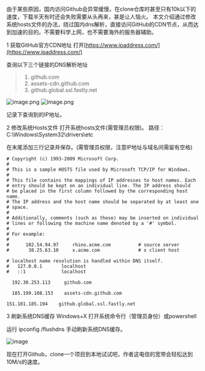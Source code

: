 由于某些原因，国内访问Github会异常缓慢，在clone仓库时甚至只有10k以下的速度，下载半天有时还会失败需要从头再来，甚是让人恼火。
本文介绍通过修改系统hosts文件的办法，绕过国内dns解析，直接访问GitHub的CDN节点，从而达到加速的目的。不需要科学上网，也不需要海外的服务器辅助。

1 获取GitHub官方CDN地址
打开[https://www.ipaddress.com/](https://www.ipaddress.com/)

查询以下三个链接的DNS解析地址

> 1.  github.com
> 2.  assets-cdn.github.com
> 3.  github.global.ssl.fastly.net

![image.png](https://upload-images.jianshu.io/upload_images/14555448-93ff3f183500cce4.png?imageMogr2/auto-orient/strip%7CimageView2/2/w/1240)
![image.png](https://upload-images.jianshu.io/upload_images/14555448-f8fa2ad3642e1130.png?imageMogr2/auto-orient/strip%7CimageView2/2/w/1240)

记录下查询到的IP地址。

2 修改系统Hosts文件
打开系统hosts文件(需管理员权限)。
路径：C:\Windows\System32\drivers\etc

在末尾添加三行记录并保存。(需管理员权限，注意IP地址与域名间需留有空格)

```
# Copyright (c) 1993-2009 Microsoft Corp.
#
# This is a sample HOSTS file used by Microsoft TCP/IP for Windows.
#
# This file contains the mappings of IP addresses to host names. Each
# entry should be kept on an individual line. The IP address should
# be placed in the first column followed by the corresponding host name.
# The IP address and the host name should be separated by at least one
# space.
#
# Additionally, comments (such as these) may be inserted on individual
# lines or following the machine name denoted by a '#' symbol.
#
# For example:
#
#      102.54.94.97     rhino.acme.com          # source server
#       38.25.63.10     x.acme.com              # x client host

# localhost name resolution is handled within DNS itself.
#   127.0.0.1       localhost
#   ::1             localhost

  192.30.253.113     github.com

  185.199.108.153    assets-cdn.github.com

151.101.185.194    github.global.ssl.fastly.net

```

3 刷新系统DNS缓存
Windows+X 打开系统命令行（管理员身份）或powershell

运行 ipconfig /flushdns 手动刷新系统DNS缓存。

![image](//upload-images.jianshu.io/upload_images/468490-a16d3e78189b9ad5.png?imageMogr2/auto-orient/strip%7CimageView2/2/w/747/format/webp)

现在打开Github，clone一个项目到本地试试吧，作者这电信的宽带会轻松达到10M/s的速度。


